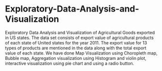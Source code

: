 # Exploratory-Data-Analysis-and-Visualization
Exploratory Data Analysis and Visualization of Agricultural Goods exported in US states.
The data set consists of export value of agricultural products of each state of United states for the year 2011. 
The export value  for 13 types of products are mentioned in the data along with the total export value of each state.
We have done Map Visualization using Choropleth map, Bubble map, Aggregation visualization using Histogram and violin plot, interactive visualization using pie chart and using a radio button.

